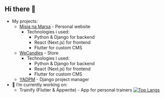 ## Hi there 👋

<!--
**maciejdudek92/maciejdudek92** is a ✨ _special_ ✨ repository because its `README.md` (this file) appears on your GitHub profile.

Here are some ideas to get you started:

- 🔭 I’m currently working on ...
- 🌱 I’m currently learning ...
- 👯 I’m looking to collaborate on ...
- 🤔 I’m looking for help with ...
- 💬 Ask me about ...
- 📫 How to reach me: ...
- 😄 Pronouns: ...
- ⚡ Fun fact: ...
-->
- My projects:
  - [Misja na Marsa](http://misjanamarsa.pl) - Personal website
    - Technologies i used:
      - Python & Django for backend
      - React (Next.js) for frontend
      - Flutter for custom CMS
  - [WeCandles](https://we-candles.com) - Store
    - Technologies i used:
      - Python & Django for backend
      - React (Next.js) for frontend
      - Flutter for custom CMS
  - [YADPM](https://github.com/maciejdudek92/yet-another-django-project-manager) - Django project manager
- 🔭 I’m currently working on:
  - Trainify (Flutter & Appwrite) - App for personal trainers
[![Top Langs](https://github-readme-stats.vercel.app/api/top-langs/?username=anuraghazra&layout=pie)](https://github.com/anuraghazra/github-readme-stats)
